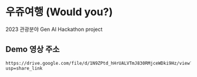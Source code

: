 # 우쥬여행 (Would you?)
2023 관광분야 Gen AI Hackathon project

## Demo 영상 주소
```
https://drive.google.com/file/d/1N9ZPtd_hHrUALVTmJ830RMjceWDki9Hz/view?usp=share_link
```
